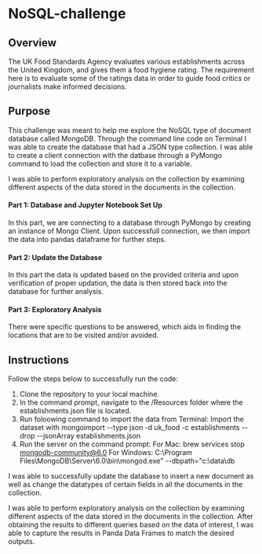 # NoSQL-challenge

## Overview
The UK Food Standards Agency evaluates various establishments across the United Kingdom, and gives them a food hygiene rating. The requirement here is to evaluate some of the ratings data in order to guide food critics or journalists make informed decisions. 

## Purpose
This challenge was meant to help me explore the NoSQL type of document database called MongoDB. Through the command line code on Terminal I was able to create the database that had a JSON type collection. I was able to create a client connection with the datbase through a PyMongo command to load the collection and store it to a variable. 

I was able to perform exploratory analysis on the collection by examining different aspects of the data stored in the documents in the collection.

#### Part 1: Database and Jupyter Notebook Set Up

In this part, we are connecting to a database through PyMongo by creating an instance of Mongo Client. Upon successfull connection, we then import the data into pandas dataframe for further steps. 

#### Part 2: Update the Database

In this part the data is updated based on the provided criteria and upon verification of proper updation, the data is then stored back into the database for further analysis. 

#### Part 3: Exploratory Analysis

There were specific questions to be answered, which aids in finding the locations that are to be visited and/or avoided.

## Instructions
Follow the steps below to successfully run the code:
1. Clone the repository to your local machine.
2. In the command prompt, navigate to the /Resources folder where the establishments.json file is located.
3. Run foloowing command to import the data from Terminal:
    Import the dataset with mongoimport --type json -d uk_food -c establishments --drop --jsonArray establishments.json
4. Run the server on the command prompt:
   For Mac: brew services stop mongodb-community@6.0
   For Windows: C:\Program Files\MongoDB\Server\6.0\bin\mongod.exe" --dbpath="c:\data\db

I was able to successfully update the database to insert a new document as well as change the datatypes of certain fields in all the documents in the collection.

I was able to perform exploratory analysis on the collection by examining different aspects of the data stored in the documents in the collection. After obtaining the results to different queries based on the data of interest, I was able to capture the results in Panda Data Frames to match the desired outputs. 
